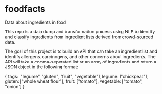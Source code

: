 # foodfacts
Data about ingredients in food

This repo is a data dump and transformation process using NLP to identify and classify ingredients from ingredient lists derived from crowd-sourced data.

The goal of this project is to build an API that can take an ingredient list and identify allergens, carcinogens, and other concerns about ingredients.  The API will take a comma-seperated list or an array of ingredients and return a JSON object in the following format:

{
  tags: ["legume", "gluten", "fruit", "vegetable"],
  legume: ["chickpeas"],
  gluten: ["whole wheat flour"],
  fruit: ["tomato"],
  vegetable: ["tomato", "onion"]
}

